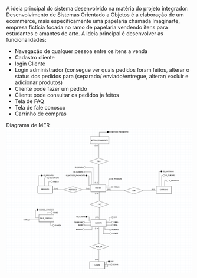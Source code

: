 A ideia principal do sistema desenvolvido na matéria do projeto integrador: Desenvolvimento de Sistemas Orientado a Objetos é a elaboração de um ecommerce, mais especificamente uma papelaria chamada Imaginarte, empresa fictícia focada no ramo de papelaria vendendo itens para estudantes e amantes de arte.
A ideia principal é desenvolver as funcionalidades: 

* Navegação de qualquer pessoa entre os itens a venda
* Cadastro cliente
* login Cliente 
* Login administrador (consegue ver quais pedidos foram feitos, alterar o status dos pedidos para (separado/ enviado/entregue, alterar/ excluir e adicionar produtos)
* Cliente pode fazer um pedido
* Cliente pode consultar os pedidos ja feitos 
* Tela de FAQ
* Tela de fale conosco   
* Carrinho de compras

Diagrama de MER
![diagrama de mer](/imagens/diagrama_mer.png)
